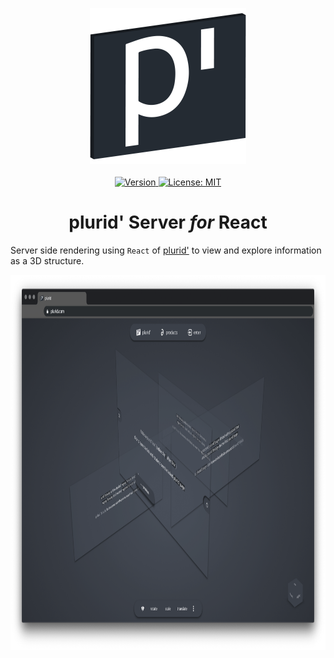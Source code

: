 <p align="center">
    <img src="https://raw.githubusercontent.com/plurid/plurid/master/about/identity/plurid-p-logo.png" height="250px">
    <br />
    <br />
    <a target="_blank" href="https://www.npmjs.com/package/@plurid/plurid-react-server">
        <img src="https://img.shields.io/npm/v/@plurid/plurid-react-server.svg?logo=npm&colorB=1380C3&style=for-the-badge" alt="Version">
    </a>
    <a target="_blank" href="https://github.com/plurid/plurid-react-server/blob/master/LICENSE">
        <img src="https://img.shields.io/badge/license-MIT-blue.svg?colorB=1380C3&style=for-the-badge" alt="License: MIT">
    </a>
</p>



<h1 align="center">
    plurid' Server <i>for</i> React
</h1>


Server side rendering using `React` of [plurid'](https://github.com/plurid/plurid) to view and explore information as a 3D structure.


<p align="center">
    <img src="https://raw.githubusercontent.com/plurid/plurid/master/about/demo/plurid-com-example.png" height="600px">
</p>
